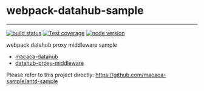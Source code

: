 # webpack-datahub-sample

---

[![build status][travis-image]][travis-url]
[![Test coverage][coveralls-image]][coveralls-url]
[![node version][node-image]][node-url]

[travis-image]: https://img.shields.io/travis/macaca-sample/webpack-datahub-sample.svg?style=flat-square
[travis-url]: https://travis-ci.org/macaca-sample/webpack-datahub-sample
[coveralls-image]: https://img.shields.io/coveralls/macaca-sample/webpack-datahub-sample.svg?style=flat-square
[coveralls-url]: https://coveralls.io/r/macaca-sample/webpack-datahub-sample?branch=master
[node-image]: https://img.shields.io/badge/node.js-%3E=8-green.svg?style=flat-square
[node-url]: http://nodejs.org/download/

webpack datahub proxy middleware sample

- [macaca-datahub](//github.com/macacajs/macaca-datahub)
- [datahub-proxy-middleware](//github.com/macacajs/datahub-proxy-middleware)

Please refer to this project directly: https://github.com/macaca-sample/antd-sample

